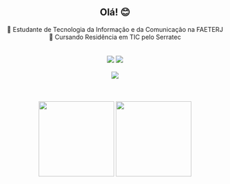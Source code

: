 <h2 align="center"> Olá! 😊</h2>
<div align="center">
📘 Estudante de Tecnologia da Informação e da Comunicação na FAETERJ
</br>
📝 Cursando Residência em TIC pelo Serratec
</br>
</br>
</br>
<a href="https://www.linkedin.com/in/juliana-cardozo/"><img src="https://img.shields.io/badge/LinkedIn-0077B5?style=for-the-badge&logo=linkedin&logoColor=white"/></a>
<a href="https://www.hackerrank.com/boubeejul"><img src="https://img.shields.io/badge/-Hackerrank-2EC866?style=for-the-badge&logo=HackerRank&logoColor=white"/></a>
</br>
</br>
  <img src="https://skillicons.dev/icons?i=js,html,css,java,postgresql,spring,react"/>
</div>
</br>
</br>
</br>
<div align="center">
  <img height="170em" src="https://github-readme-stats.vercel.app/api?username=boubeejul&show_icons=true&theme=omni&count_private=true"/>
  <img height="170em" src="https://github-readme-stats.vercel.app/api/top-langs/?username=boubeejul&layout=compact&theme=omni"/>
</div>

